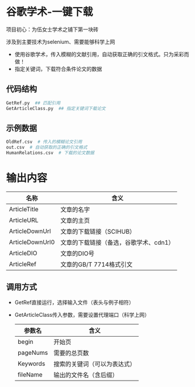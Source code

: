 # 谷歌学术-一键下载

项目初心：为伍女士学术之铺下第一块砖

涉及到主要技术为selenium、需要能够科学上网

- 使用谷歌学术，传入模糊的文献引用，自动获取正确的引文格式。只为采彩而做！
- 指定关键词，下载符合条件论文的数据

## 代码结构

```python
GetRef.py  ## 匹配引用
GetArticleClass.py  ## 指定关键词下载论文
```

## 示例数据

```python
OldRef.csv  # 传入的模糊论文引用
out.csv  # 自动获取的正确的引文格式
HumanRelations.csv  # 下载的论文数据
```

# 输出内容

| 名称            | 含义                                   |
| --------------- | -------------------------------------- |
| ArticleTitle    | 文章的名字                             |
| ArticleURL      | 文章的主页                             |
| ArticleDownUrl  | 文章的下载链接（SCIHUB）               |
| ArticleDownUrl0 | 文章的下载链接（备选，谷歌学术、cdn1） |
| ArticleDIO      | 文章的DIO号                            |
| ArticleRef      | 文章的GB/T 7714格式引文                |

## 调用方式

- GetRef直接运行，选择输入文件（表头与例子相符）

- GetArticleClass传入参数，需要设置代理端口（科学上网）

  | 参数名   | 含义                         |
  | -------- | ---------------------------- |
  | begin    | 开始页                       |
  | pageNums | 需要的总页数                 |
  | Keywords | 搜索的关键词（可以为表达式） |
  | fileName | 输出的文件名（含后缀）       |

  

